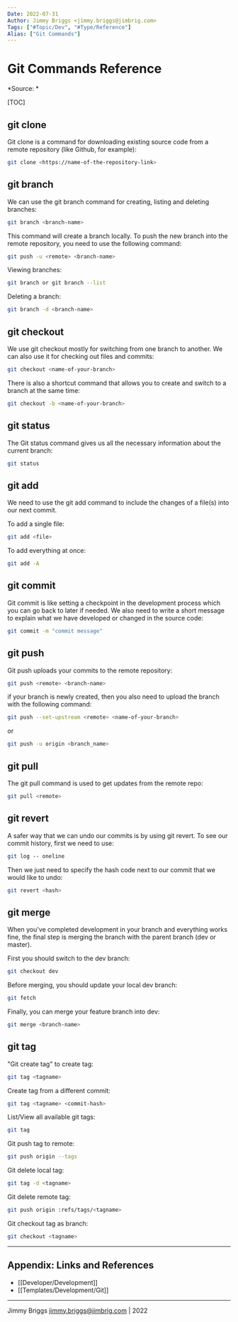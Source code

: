 ```yaml
---
Date: 2022-07-31
Author: Jimmy Briggs <jimmy.briggs@jimbrig.com>
Tags: ["#Topic/Dev", "#Type/Reference"]
Alias: ["Git Commands"]
---
```


# Git Commands Reference

*Source: *

[TOC]

## git clone

Git clone is a command for downloading existing source code from a remote repository (like Github, for example):

```bash
git clone <https://name-of-the-repository-link>
```

## git branch

We can use the git branch command for creating, listing and deleting branches:

```bash
git branch <branch-name>
```

This command will create a branch locally. To push the new branch into the remote repository, you need to use 
the following command:

```bash
git push -u <remote> <branch-name>
```

Viewing branches:

```bash
git branch or git branch --list
```

Deleting a branch:

```bash
git branch -d <branch-name>
```

## git checkout

We use git checkout mostly for switching from one branch to another. We can also use it for checking out files and commits:

```bash
git checkout <name-of-your-branch>
```

There is also a shortcut command that allows you to create and switch to a branch at the same time:

```bash
git checkout -b <name-of-your-branch>
```

## git status

The Git status command gives us all the necessary information about the current branch:

```bash
git status
```

## git add

We need to use the git add command to include the changes of a file(s) into our next commit. 

To add a single file:

```bash
git add <file>
```

To add everything at once:

```bash
git add -A
```

## git commit

Git commit is like setting a checkpoint in the development process which you can go back to later if needed. We also 
need to write a short message to explain what we have developed or changed in the source code:

```bash
git commit -m "commit message"
```

## git push

Git push uploads your commits to the remote repository:

```bash
git push <remote> <branch-name>
```

if your branch is newly created, then you also need to upload the branch with the following command:

```bash
git push --set-upstream <remote> <name-of-your-branch>
```

or 

```bash
git push -u origin <branch_name>
```

## git pull

The git pull command is used to get updates from the remote repo:

```bash
git pull <remote>
```

## git revert

A safer way that we can undo our commits is by using git revert. To see our commit history, first we need to use:

```bash
git log -- oneline
```

Then we just need to specify the hash code next to our commit that we would like to undo:

```bash
git revert <hash>
```

## git merge

When you've completed development in your branch and everything works fine, the final step is merging the branch with 
the parent branch (dev or master).

First you should switch to the dev branch:

```bash
git checkout dev
```

Before merging, you should update your local dev branch:

```bash
git fetch
```

Finally, you can merge your feature branch into dev:

```bash
git merge <branch-name>
```

## git tag

"Git create tag" to create tag:

```bash
git tag <tagname>
```

Create tag from a different commit:

```bash
git tag <tagname> <commit-hash>
```

List/View all available git tags:

```bash
git tag
```

Git push tag to remote:

```bash
git push origin --tags
```

Git delete local tag:

```bash
git tag -d <tagname>
```

Git delete remote tag:

```bash
git push origin :refs/tags/<tagname>
```

Git checkout tag as branch:

```bash
git checkout <tagname>
```

***

## Appendix: Links and References

- [[Developer/Development]]
- [[Templates/Development/Git]]

***

Jimmy Briggs <jimmy.briggs@jimbrig.com> | 2022